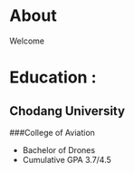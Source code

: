 # About
Welcome

# Education : 
## Chodang University
###College of Aviation
- Bachelor of Drones
- Cumulative GPA 3.7/4.5
